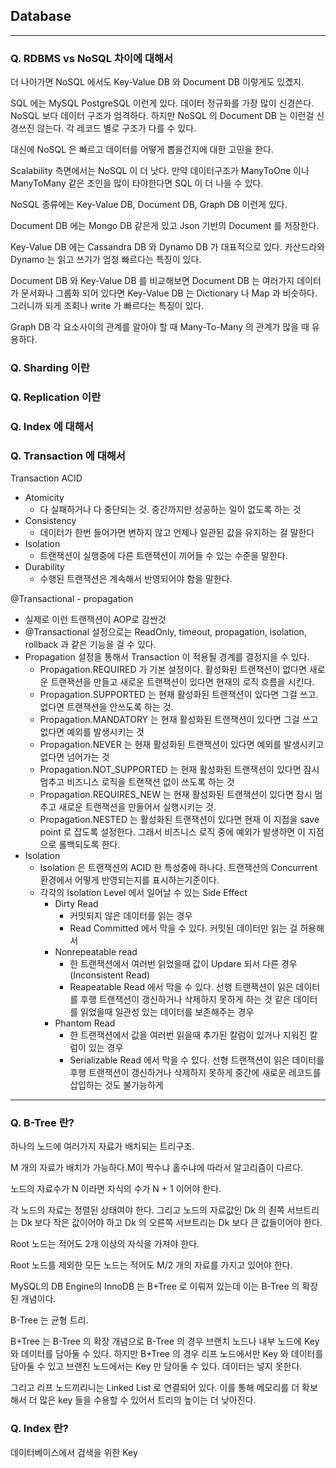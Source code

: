 ## Database 

***

### Q. RDBMS vs NoSQL 차이에 대해서

더 나아가면 NoSQL 에서도 Key-Value DB 와 Document DB 이렇게도 있곘지. 

SQL 에는 MySQL PostgreSQL 이런게 있다. 데이터 정규화를 가장 많이 신경쓴다. NoSQL 보다 데이터 구조가 엄격하다. 하지만 NoSQL 의 Document DB 는 이런걸 신경쓰진 않는다. 각 레코드 별로 구조가 다를 수 있다. 
 
대신에 NoSQL 은 빠르고 데이터를 어떻게 뽑을건지에 대한 고민을 한다. 

Scalability 측면에서는 NoSQL 이 더 낫다. 만약 데이터구조가 ManyToOne 이나 ManyToMany 같은 조인을 많이 타야한다면 SQL 이 더 나을 수 있다. 

NoSQL 종류에는 Key-Value DB, Document DB, Graph DB 이런게 있다. 

Document DB 에는 Mongo DB 같은게 있고 Json 기반의 Document 를 저장한다. 

Key-Value DB 에는 Cassandra DB 와 Dynamo DB 가 대표적으로 있다. 카산드라와 Dynamo 는 읽고 쓰기가 엄청 빠르다는 특징이 있다.

Document DB 와 Key-Value DB 를 비교해보면 Document DB 는 여러가지 데이터가 문서화나 그룹화 되어 있다면 Key-Value DB 는 Dictionary 나 Map 과 비슷하다. 그러니까 되게 조회나 write 가 빠르다는 특징이 있다. 

Graph DB 각 요소사이의 관계를 알아야 할 때 Many-To-Many 의 관계가 많을 때 유용하다.  


### Q. Sharding 이란

### Q. Replication 이란 

### Q. Index 에 대해서 

### Q. Transaction 에 대해서 

Transaction ACID

- Atomicity
  - 다 실패하거나 다 중단되는 것. 중간까지만 성공하는 일이 없도록 하는 것
- Consistency 
  - 데이터가 한번 들어가면 변하지 않고 언제나 일관된 값을 유지하는 걸 말한다
- Isolation
  - 트랜잭션이 실행중에 다른 트랜잭션이 끼어들 수 있는 수준을 말한다. 
- Durability
  - 수행된 트랜잭션은 계속해서 반영되어야 함을 말한다. 

@Transactional - propagation

- 실제로 이런 트랜잭션이 AOP로 감싼것 
- @Transactional 설정으로는 ReadOnly, timeout, propagation, isolation, rollback 과 같은 기능을 걸 수 있다. 
- Propagation 설정을 통해서 Transaction 이 적용될 경계를 결정지을 수 있다. 
  - Propagation.REQUIRED 가 기본 설정이다. 활성화된 트랜잭션이 없다면 새로운 트랜잭션을 만들고 새로운 트랜잭션이 있다면 현재의 로직 흐름을 시킨다. 
  - Propagation.SUPPORTED 는 현재 활성화된 트랜잭션이 있다면 그걸 쓰고. 없다면 트랜잭션을 안쓰도록 하는 것. 
  - Propagation.MANDATORY 는 현재 활성화된 트랜잭션이 있다면 그걸 쓰고 없다면 예외를 발생시키는 것 
  - Propagation.NEVER 는 현재 활성화된 트랜잭션이 있다면 예외를 발생시키고 없다면 넘어가는 것
  - Propagation.NOT_SUPPORTED 는 현재 활성화된 트랜잭션이 있다면 잠시 멈추고 비즈니스 로직을 트랜잭션 없이 쓰도록 하는 것 
  - Propagation.REQUIRES_NEW 는 현재 활성화된 트랜잭션이 있다면 잠시 멈추고 새로운 트랜잭션을 만들어서 실행시키는 것. 
  - Propagation.NESTED 는 활성화된 트랜잭션이 있다면 현재 이 지점을 save point 로 잡도록 설정한다. 그래서 비즈니스 로직 중에 예외가 발생하면 이 지점으로 롤백되도록 한다. 
- Isolation 
  - Isolation 은 트랜잭션의 ACID 한 특성중에 하나다. 트랜잭션의 Concurrent 환경에서 어떻게 반영되는지를 표시하는기준이다. 
  - 각각의 Isolation Level 에서 일어날 수 있는 Side Effect 
    - Dirty Read
      - 커밋되지 않은 데이터를 읽는 경우
      - Read Committed 에서 막을 수 있다. 커밋된 데이터만 읽는 걸 허용해서 
    - Nonrepeatable read
      - 한 트랜잭션에서 여러번 읽었을때 값이 Updare 되서 다른 경우 (Inconsistent Read) 
      - Reapeatable Read 에서 막을 수 있다. 선행 트랜잭션이 읽은 데이터를 후행 트랜잭션이 갱신하거나 삭제하지 못하게 하는 것 같은 데이터를 읽었을때 일관성 있는 데이터를 보존해주는 경우 
    - Phantom Read
      - 한 트랜잭션에서 값을 여러번 읽을때 추가된 칼럼이 있거나 지워진 칼럼이 있는 경우
      - Serializable Read 에서 막을 수 있다. 선형 트랜잭션이 읽은 데이터를 후행 트랜잭션이 갱신하거나 삭제하지 못하게 중간에 새로운 레코드를 삽입하는 것도 불가능하게
      
      
***

### Q. B-Tree 란? 

하나의 노드에 여러가지 자료가 배치되는 트리구조.

M 개의 자료가 배치가 가능하다.M이 짝수냐 홀수냐에 따라서 알고리즘이 다르다.

노드의 자료수가 N 이라면 자식의 수가 N + 1 이어야 한다.

각 노드의 자료는 정렬된 상태여야 한다. 그리고 노드의 자료값인 Dk 의 죈쪽 서브트리는 Dk 보다 작은 값이어야 하고 Dk 의 오른쪽 서브트리는 Dk 보다 큰 값들이어야 한다. 

Root 노드는 적어도 2개 이상의 자식을 가져야 한다. 

Root 노드를 제외한 모든 노드는 적어도 M/2 개의 자료를 가지고 있어야 한다.  

MySQL의 DB Engine의 InnoDB 는 B+Tree 로 이뤄져 있는데 이는 B-Tree 의 확장된 개념이다. 

B-Tree 는 균형 트리. 

B+Tree 는 B-Tree 의 확장 개념으로 B-Tree 의 경우 브랜치 노드나 내부 노드에 Key 와 데이터를 담아둘 수 있다. 하지만 B+Tree 의 경우 리프 노드에서만 Key 와 데이터를 담아둘 수 있고 브랜친 노드에서는 Key 만 담아둘 수 있다. 데이터는 넣지 못한다. 

그리고 리프 노드끼리니는 Linked List 로 연결되어 있다. 이를 통해 메모리를 더 확보해서 더 많은 key 들을 수용할 수 있어서 트리의 높이는 더 낮아진다. 

### Q. Index 란? 

데이터베이스에서 검색을 위한 Key 
